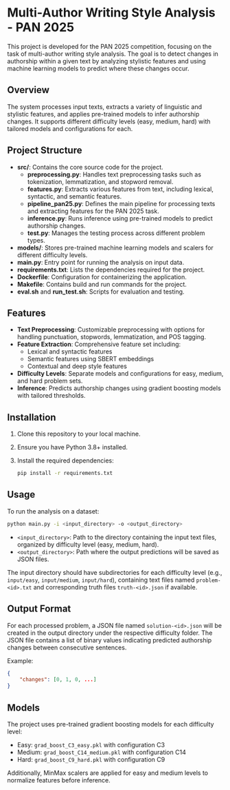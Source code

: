 # Multi-Author Writing Style Analysis - PAN 2025

This project is developed for the PAN 2025 competition, focusing on the task of multi-author writing style analysis. The goal is to detect changes in authorship within a given text by analyzing stylistic features and using machine learning models to predict where these changes occur.

## Overview

The system processes input texts, extracts a variety of linguistic and stylistic features, and applies pre-trained models to infer authorship changes. It supports different difficulty levels (easy, medium, hard) with tailored models and configurations for each.

## Project Structure

- **src/**: Contains the core source code for the project.
  - **preprocessing.py**: Handles text preprocessing tasks such as tokenization, lemmatization, and stopword removal.
  - **features.py**: Extracts various features from text, including lexical, syntactic, and semantic features.
  - **pipeline_pan25.py**: Defines the main pipeline for processing texts and extracting features for the PAN 2025 task.
  - **inference.py**: Runs inference using pre-trained models to predict authorship changes.
  - **test.py**: Manages the testing process across different problem types.
- **models/**: Stores pre-trained machine learning models and scalers for different difficulty levels.
- **main.py**: Entry point for running the analysis on input data.
- **requirements.txt**: Lists the dependencies required for the project.
- **Dockerfile**: Configuration for containerizing the application.
- **Makefile**: Contains build and run commands for the project.
- **eval.sh** and **run_test.sh**: Scripts for evaluation and testing.

## Features

- **Text Preprocessing**: Customizable preprocessing with options for handling punctuation, stopwords, lemmatization, and POS tagging.
- **Feature Extraction**: Comprehensive feature set including:
  - Lexical and syntactic features
  - Semantic features using SBERT embeddings
  - Contextual and deep style features
- **Difficulty Levels**: Separate models and configurations for easy, medium, and hard problem sets.
- **Inference**: Predicts authorship changes using gradient boosting models with tailored thresholds.

## Installation

1. Clone this repository to your local machine.
2. Ensure you have Python 3.8+ installed.
3. Install the required dependencies:

   ```bash
   pip install -r requirements.txt
   ```

## Usage

To run the analysis on a dataset:

```bash
python main.py -i <input_directory> -o <output_directory>
```

- `<input_directory>`: Path to the directory containing the input text files, organized by difficulty level (easy, medium, hard).
- `<output_directory>`: Path where the output predictions will be saved as JSON files.

The input directory should have subdirectories for each difficulty level (e.g., `input/easy`, `input/medium`, `input/hard`), containing text files named `problem-<id>.txt` and corresponding truth files `truth-<id>.json` if available.

## Output Format

For each processed problem, a JSON file named `solution-<id>.json` will be created in the output directory under the respective difficulty folder. The JSON file contains a list of binary values indicating predicted authorship changes between consecutive sentences.

Example:
```json
{
    "changes": [0, 1, 0, ...]
}
```

## Models

The project uses pre-trained gradient boosting models for each difficulty level:
- Easy: `grad_boost_C3_easy.pkl` with configuration C3
- Medium: `grad_boost_C14_medium.pkl` with configuration C14
- Hard: `grad_boost_C9_hard.pkl` with configuration C9

Additionally, MinMax scalers are applied for easy and medium levels to normalize features before inference.
